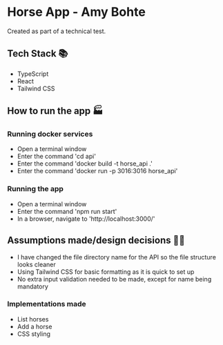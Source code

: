 # Horse App - Amy Bohte
Created as part of a technical test.

## Tech Stack 📚
- TypeScript
- React
- Tailwind CSS

## How to run the app 🏭
### Running docker services
- Open a terminal window
- Enter the command 'cd api'
- Enter the command 'docker build -t horse_api .'
- Enter the command 'docker run -p 3016:3016 horse_api'

### Running the app
- Open a terminal window
- Enter the command 'npm run start'
- In a browser, navigate to 'http://localhost:3000/'


## Assumptions made/design decisions 👩‍🎨
- I have changed the file directory name for the API so the file structure looks cleaner
- Using Tailwind CSS for basic formatting as it is quick to set up
- No extra input validation needed to be made, except for name being mandatory

### Implementations made
- List horses
- Add a horse
- CSS styling